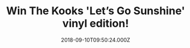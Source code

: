 ---
campaign-uuid: "c-d5156c59-1794-445e-93c0-47e885bc570a"
type: "Preview"
category: "Gifts"
date: "2018-09-10T09:50:24.000Z"
end-date: "2018-10-10T23:59:00.000Z"
disable-form: false
is_promoted: false
has_entry_page: true
title: "Win The Kooks 'Let’s Go Sunshine' vinyl edition!"
competition-description: "<p>With the roar of their recent sold-out UK arena tour\
  \ still echoing in their ears and more than one billion streams under their belts,\
  \ The Kooks reach to claim their place in the Great British Songbook with 'Let's\
  \ Go Sunshine’!</p>\r\n<p>We have great news for you! we are giving away their brand\
  \ new album on vinyl edition to one of our lucky NME readers!</p>\r\n<p>Want it?\
  \ Click below for a chance to win!</p>"
hero-header: "Win The Kooks 'Let’s Go Sunshine' vinyl edition!"
terms-confirmation: "N/A"
banner-img: "https://assets.expresslyapp.com/asset-c9ef3b90-2230-4aea-88bb-68d7e93b0017.jpg"
logo-left-href: "aaa.nme.com"
logo-left-image: "https://assets.expresslyapp.com/asset-361586f2-c2ef-4fa4-b2d9-34c301505763.jpg"
logo-left-title: "nme aaa"
bg-image-hero: "https://assets.expresslyapp.com/asset-d7371499-8b61-4067-8f77-07d55d8e9dc5.jpg"
bg-image-first: "https://assets.expresslyapp.com/asset-ae48e138-87a7-4063-8cb1-b6f73913d883.jpg"
section1-content: "<p>'Let’s Go Sunshine' it's the sound of an ambitious, confident\
  \ band stepping out and making a statement with their definitive album! It sees\
  \ the band cement their status as true bastions of British guitar pop and take their\
  \ rightful place at the top table next to the celebrated bands that influenced them\
  \ in their infancy!</p>\r\n<p>If you can’t wait to listen their brand new hits,\
  \ enter the form below and it could be yours!</p>\r\n<p>Good luck!</p>"
entry-title: "Win The Kooks 'Let’s Go Sunshine' vinyl edition!"
entry-content: "Enter the draw to The Kooks ‘Let’s Go Sunshine’ vinyl edition\r\n\
  by completing the form below before 23:59 on 10th of October 2018."
has-winner: false
prize-description: "The Kooks 'Let’s Go Sunshine' vinyl edition."
special-conditions: "Multiple entries are allowed up to one every day."
---